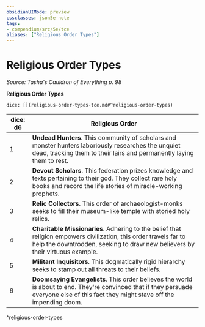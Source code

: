 ```yaml
---
obsidianUIMode: preview
cssclasses: json5e-note
tags:
- compendium/src/5e/tce
aliases: ["Religious Order Types"]
---
```

# Religious Order Types
*Source: Tasha's Cauldron of Everything p. 98* 

**Religious Order Types**

`dice: [](religious-order-types-tce.md#^religious-order-types)`

| dice: d6 | Religious Order |
|----------|-----------------|
| 1 | **Undead Hunters**. This community of scholars and monster hunters laboriously researches the unquiet dead, tracking them to their lairs and permanently laying them to rest. |
| 2 | **Devout Scholars**. This federation prizes knowledge and texts pertaining to their god. They collect rare holy books and record the life stories of miracle-working prophets. |
| 3 | **Relic Collectors**. This order of archaeologist-monks seeks to fill their museum-like temple with storied holy relics. |
| 4 | **Charitable Missionaries**. Adhering to the belief that religion empowers civilization, this order travels far to help the downtrodden, seeking to draw new believers by their virtuous example. |
| 5 | **Militant Inquisitors**. This dogmatically rigid hierarchy seeks to stamp out all threats to their beliefs. |
| 6 | **Doomsaying Evangelists**. This order believes the world is about to end. They're convinced that if they persuade everyone else of this fact they might stave off the impending doom. |
^religious-order-types